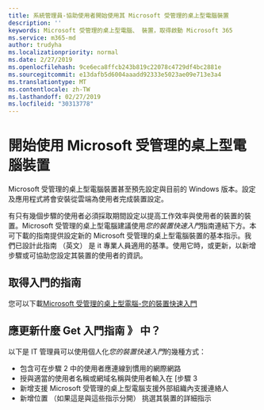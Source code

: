 ```yaml
---
title: 系統管理員-協助使用者開始使用其 Microsoft 受管理的桌上型電腦裝置
description: ''
keywords: Microsoft 受管理的桌上型電腦、 裝置，取得啟動 Microsoft 365
ms.service: m365-md
author: trudyha
ms.localizationpriority: normal
ms.date: 2/27/2019
ms.openlocfilehash: 9ce6eca8ffcb243b819c22078c4729df4bc2881e
ms.sourcegitcommit: e13dafb5d6004aaadd92333e5023ae09e713e3a4
ms.translationtype: MT
ms.contentlocale: zh-TW
ms.lasthandoff: 02/27/2019
ms.locfileid: "30313778"
---
```

# <a name="get-started-using-microsoft-managed-desktop-devices"></a>開始使用 Microsoft 受管理的桌上型電腦裝置

Microsoft 受管理的桌上型電腦裝置甚至預先設定與目前的 Windows 版本。設定及應用程式將會安裝從雲端為使用者完成裝置設定。 
 
有只有幾個步驟的使用者必須採取期間設定以提高工作效率與使用者的裝置的裝置。Microsoft 受管理的桌上型電腦建議使用*您的裝置快速入門*指南連結下方。本可下載的指南提供設定新的 Microsoft 受管理的桌上型電腦裝置的基本指示。我們已設計此指南 （英文） 是 it 專業人員適用的基準。使用它時，或更新，以新增步驟或可協助您設定其裝置的使用者的資訊。 

## <a name="get-started-guide"></a>取得入門的指南 
您可以下載[Microsoft 受管理的桌上型電腦-您的裝置快速入門](https://www.microsoft.com/en-us/download/details.aspx?id=57918)

## <a name="what-should-i-update-in-the-get-started-guide"></a>應更新什麼 Get 入門指南 》 中？

以下是 IT 管理員可以使用個人化*您的裝置快速入門*的幾種方式：
- 包含可在步驟 2 中的使用者應連線到慣用的網際網路
- 授與適當的使用者名稱或網域名稱與使用者輸入在 [步驟 3
- 新增支援 Microsoft 受管理的桌上型電腦支援外部組織內支援連絡人
- 新增位置 （如果這是與這些指示分開） 挑選其裝置的詳細指示